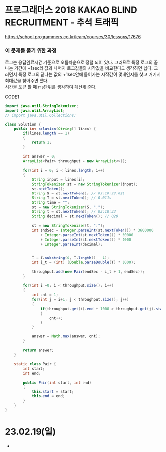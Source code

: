 # 프로그래머스 2018 KAKAO BLIND RECRUITMENT - 추석 트래픽
https://school.programmers.co.kr/learn/courses/30/lessons/17676

### 이 문제를 풀기 위한 과정
로그는 응답완료시간 기준으로 오름차순으로 정렬 되어 있다. 그러므로 특정 로그의 끝나는 기간에 +1sec의 값과 나머지 로그값들의 시작값을 비교한다고 생각하면 쉽다. 그러면서 특정 로그의 끝나는 값의 +1sec안에 들어가는 시작값이 몇개인지를 찾고 거기서 최대값을 찾아주면 됐다.  
시간을 토큰 할 때 ms단위를 생각하여 계산해 준다.  

CODE1
```java
import java.util.StringTokenizer;
import java.util.ArrayList;
// import java.util.Collections;

class Solution {
    public int solution(String[] lines) {
        if(lines.length == 1)
        {
            return 1;
        }
        
        int answer = 0;
        ArrayList<Pair> throughput = new ArrayList<>();
        
        for(int i = 0; i < lines.length; i++)
        {
            String input = lines[i];
            StringTokenizer st = new StringTokenizer(input);
            st.nextToken();
            String S = st.nextToken(); // 03:10:33.020
            String T = st.nextToken(); // 0.011s
            String time = "";
            st = new StringTokenizer(S, ".");
            String t = st.nextToken(); // 03:10:33
            String decimal = st.nextToken(); // 020
            
            st = new StringTokenizer(t, ":");
            int endSec = Integer.parseInt(st.nextToken()) * 3600000
                + Integer.parseInt(st.nextToken()) * 60000
                + Integer.parseInt(st.nextToken()) * 1000
                + Integer.parseInt(decimal);
            
          
            T = T.substring(0, T.length() - 1);
            int i_t = (int) (Double.parseDouble(T) * 1000);
            
            throughput.add(new Pair(endSec - i_t + 1, endSec));
        }
        
        for(int i =0; i < throughput.size(); i++)
        {
            int cnt = 1;
            for(int j = i+1; j < throughput.size(); j++)
            {
                if(throughput.get(i).end + 1000 > throughput.get(j).start)
                {
                    cnt++;
                }
            }
            
            answer = Math.max(answer, cnt);
        }
        
        return answer;
    }
    
    static class Pair {
        int start;
        int end;
        
        public Pair(int start, int end)
        {
            this.start = start;
            this.end = end;
        }
    }
}
```

# 23.02.19(일)
* 
